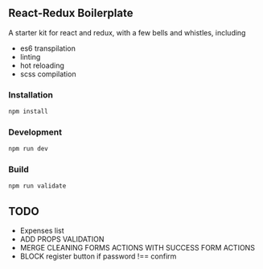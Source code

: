 ## React-Redux Boilerplate

A starter kit for react and redux, with a few bells and whistles, including

* es6 transpilation
* linting
* hot reloading
* scss compilation

### Installation

```bash
npm install
```

### Development

```bash
npm run dev
```

### Build

```bash
npm run validate
```

## TODO

* Expenses list
* ADD PROPS VALIDATION
* MERGE CLEANING FORMS ACTIONS WITH SUCCESS FORM ACTIONS
* BLOCK register button if password !== confirm
